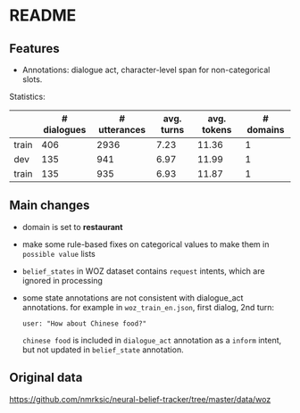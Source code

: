 # README

## Features

- Annotations: dialogue act, character-level span for non-categorical slots.

Statistics: 

|       | \# dialogues | \# utterances | avg. turns | avg. tokens | \# domains |
| ----- | ------------ | ------------- | ---------- | ----------- | ---------- |
| train | 406         | 2936         | 7.23     | 11.36       | 1          |
| dev | 135         | 941         | 6.97      | 11.99       | 1          |
| train | 135         | 935         | 6.93       | 11.87       | 1          |


## Main changes

- domain is set to **restaurant**
- make some rule-based fixes on categorical values to make them in `possible value` lists
- `belief_states` in WOZ dataset contains `request` intents, which are ignored in processing
- some state annotations are not consistent with dialogue_act annotations. for example in `woz_train_en.json`, first dialog, 2nd turn:
 
    `user: "How about Chinese food?"`
   
    `chinese food` is included in `dialogue_act` annotation as a `inform` intent, but not updated in `belief_state` annotation.
    
    

## Original data

https://github.com/nmrksic/neural-belief-tracker/tree/master/data/woz